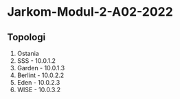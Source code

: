 # Jarkom-Modul-2-A02-2022
## Topologi
1. Ostania 
3. SSS - 10.0.1.2
4. Garden - 10.0.1.3
5. Berlint - 10.0.2.2
6. Eden - 10.0.2.3
7. WISE - 10.0.3.2
